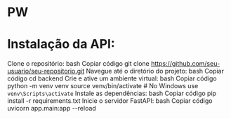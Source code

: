 # PW

# Instalação da API:

Clone o repositório:
bash
Copiar código
git clone https://github.com/seu-usuario/seu-repositorio.git
Navegue até o diretório do projeto:
bash
Copiar código
cd backend
Crie e ative um ambiente virtual:
bash
Copiar código
python -m venv venv
source venv/bin/activate  # No Windows use `venv\Scripts\activate`
Instale as dependências:
bash
Copiar código
pip install -r requirements.txt
Inicie o servidor FastAPI:
bash
Copiar código
uvicorn app.main:app --reload
